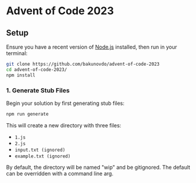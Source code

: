 # Advent of Code 2023

## Setup

Ensure you have a recent version of [Node.js](https://nodejs.org/en/)
installed, then run in your terminal:

```bash
git clone https://github.com/bakunovdo/advent-of-code-2023
cd advent-of-code-2023/
npm install
```

### 1. Generate Stub Files

Begin your solution by first generating stub files:

```bash
npm run generate
```

This will create a new directory with three files:

- `1.js`
- `2.js`
- `input.txt (ignored)`
- `example.txt (ignored)`

By default, the directory will be named "wip" and be gitignored. The default
can be overridden with a command line arg.
